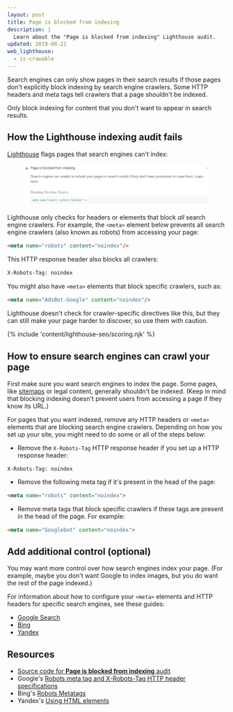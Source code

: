 ```yaml
---
layout: post
title: Page is blocked from indexing
description: |
  Learn about the "Page is blocked from indexing" Lighthouse audit.
updated: 2019-08-21
web_lighthouse:
  - is-crawable
---
```


Search engines can only show pages in their search results if those pages don't
explicitly block indexing by search engine crawlers. Some HTTP headers and meta
tags tell crawlers that a page shouldn't be indexed.

Only block indexing for content that you don't want to appear in search results.

## How the Lighthouse indexing audit fails

[Lighthouse](https://developers.google.com/web/tools/lighthouse/) flags pages
that search engines can't index:

<figure class="w-figure">
  <img class="w-screenshot w-screenshot" src="is-crawable.png" alt="Lighthouse audit showing search engines can't index your page">
</figure>

Lighthouse only checks for headers or elements that block _all_ search engine
crawlers. For example, the `<meta>` element below prevents all search engine
crawlers (also known as robots) from accessing your page:

```html
<meta name="robots" content="noindex"/>
```

This HTTP response header also blocks all crawlers:

```html
X-Robots-Tag: noindex
```

You might also have `<meta>` elements that block specific crawlers, such as:

```html
<meta name="AdsBot-Google" content="noindex"/>
```

Lighthouse doesn't check for crawler-specific directives like this, but they can
still make your page harder to discover, so use them with caution.

{% include 'content/lighthouse-seo/scoring.njk' %}

## How to ensure search engines can crawl your page

First make sure you want search engines to index the page. Some pages, like
[sitemaps](https://support.google.com/webmasters/answer/156184?hl=en&ref_topic=4581190)
or legal content, generally shouldn't be indexed. (Keep in mind that blocking
indexing doesn't prevent users from accessing a page if they know its URL.)

For pages that you want indexed, remove any HTTP headers or `<meta>` elements
that are blocking search engine crawlers. Depending on how you set up your site,
you might need to do some or all of the steps below:

- Remove the `X-Robots-Tag` HTTP response header if you set up a HTTP
    response header:

```text
X-Robots-Tag: noindex
```

- Remove the following meta tag if it's present in the head of the page:

```html
<meta name="robots" content="noindex">
```

- Remove meta tags that block specific crawlers if these tags are present in the
  head of the page. For example:

```html
<meta name="Googlebot" content="noindex">
```

## Add additional control (optional)

You may want more control over how search engines index your page. (For example,
maybe you don't want Google to index images, but you do want the rest of the page
indexed.)

For information about how to configure your `<meta>` elements and HTTP
headers for specific search engines, see these guides:

-  [Google Search](https://developers.google.com/search/reference/robots_meta_tag)
-  [Bing](https://www.bing.com/webmaster/help/which-robots-metatags-does-bing-support-5198d240)
-  [Yandex](https://yandex.com/support/webmaster/controlling-robot/html.html)

## Resources

- [Source code for **Page is blocked from indexing** audit](https://github.com/GoogleChrome/lighthouse/blob/master/lighthouse-core/audits/seo/is-crawlable.js)
- Google's [Robots meta tag and X-Robots-Tag HTTP header specifications](https://developers.google.com/search/reference/robots_meta_tag)
- Bing's [Robots Metatags](https://www.bing.com/webmaster/help/which-robots-metatags-does-bing-support-5198d240)
- Yandex's [Using HTML elements](https://yandex.com/support/webmaster/controlling-robot/html.html)
